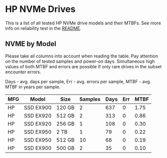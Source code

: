 HP NVMe Drives
==============

This is a list of all tested HP NVMe drive models and their MTBFs. See more
info on reliability test in the [README](https://github.com/bsdhw/SMART).

NVME by Model
------------

Please take all columns into account when reading the table. Pay attention on the
number of tested samples and power-on days. Simultaneous high values of both MTBF
and errors are possible if only rare drives in the subset encounter errors.

Days - avg. days per sample,
Err  - avg. errors per sample,
MTBF - avg. MTBF in years per sample.

| MFG       | Model              | Size   | Samples | Days  | Err   | MTBF |
|-----------|--------------------|--------|---------|-------|-------|------|
| HP        | SSD EX900          | 120 GB | 2       | 637   | 0     | 1.75   |
| HP        | SSD EX920          | 512 GB | 2       | 313   | 0     | 0.86   |
| HP        | SSD EX920          | 256 GB | 1       | 108   | 0     | 0.30   |
| HP        | SSD EX950          | 2 TB   | 1       | 79    | 0     | 0.22   |
| HP        | SSD EX950          | 512 GB | 10      | 68    | 0     | 0.19   |
| HP        | SSD EX900          | 500 GB | 2       | 35    | 0     | 0.10   |
